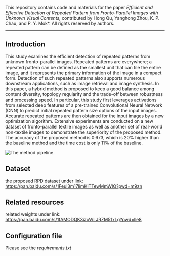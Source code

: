 This repository contains code and materials for the paper _Efficient and Effective Detection of Repeated Pattern from Fronto-Parallel Images with Unknown Visual Contents,_ contributed by Hong Qu, Yanghong Zhou, K. P. Chau, and P. Y. Mok*. All rights reserved by authors.

-----
## Introduction

This study examines the efficient detection of repeated patterns from unknown fronto-parallel images. Repeated patterns are everywhere; a repeated pattern can be defined as the smallest unit that can tile the entire image, and it represents the primary information of the image in a compact form. Detection of such repeated patterns also supports numerous downstream applications, such as image retrieval and image synthesis. In this paper, a hybrid method is proposed to keep a good balance among content diversity, topology regularity and the trade-off between robustness and processing speed. In particular, this study first leverages activations from selected deep features of a pre-trained Convolutional Neural Network (CNN) to predict initial repeated pattern size options of the input images. Accurate repeated patterns are then obtained for the input images by a new optimization algorithm. Extensive experiments are conducted on a new dataset of fronto-parallel textile images as well as another set of real-world non-textile images to demonstrate the superiority of the proposed method. The accuracy of the proposed method is 0.673, which is 20% higher than the baseline method and the time cost is only 11% of the baseline. 

![The method pipeline.](assets/final-pipeline.jpg)

## Dataset

the proposed RPD dataset under link: https://pan.baidu.com/s/1Feul3m17limKiTTewMmWlQ?pwd=m9zn

## Related resources
related weights under link: https://pan.baidu.com/s/1fAMODQK3izoWLJRZM51xLg?pwd=lle8 

## Configuration file
Please see the _requirements.txt_
